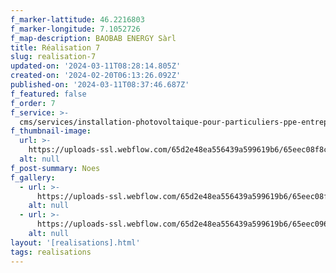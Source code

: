 ```yaml
---
f_marker-lattitude: 46.2216803
f_marker-longitude: 7.1052726
f_map-description: BAOBAB ENERGY Sàrl
title: Réalisation 7
slug: realisation-7
updated-on: '2024-03-11T08:28:14.805Z'
created-on: '2024-02-20T06:13:26.092Z'
published-on: '2024-03-11T08:37:46.687Z'
f_featured: false
f_order: 7
f_service: >-
  cms/services/installation-photovoltaique-pour-particuliers-ppe-entreprises-cle-en-main.md
f_thumbnail-image:
  url: >-
    https://uploads-ssl.webflow.com/65d2e48ea556439a599619b6/65eec08f8cdb3e4c96f7a331_baobab-project-24_01.jpg
  alt: null
f_post-summary: Noes
f_gallery:
  - url: >-
      https://uploads-ssl.webflow.com/65d2e48ea556439a599619b6/65eec08f8cdb3e4c96f7a331_baobab-project-24_01.jpg
    alt: null
  - url: >-
      https://uploads-ssl.webflow.com/65d2e48ea556439a599619b6/65eec096257e5c1b6a855539_baobab-project-24_05.jpg
    alt: null
layout: '[realisations].html'
tags: realisations
---
```



